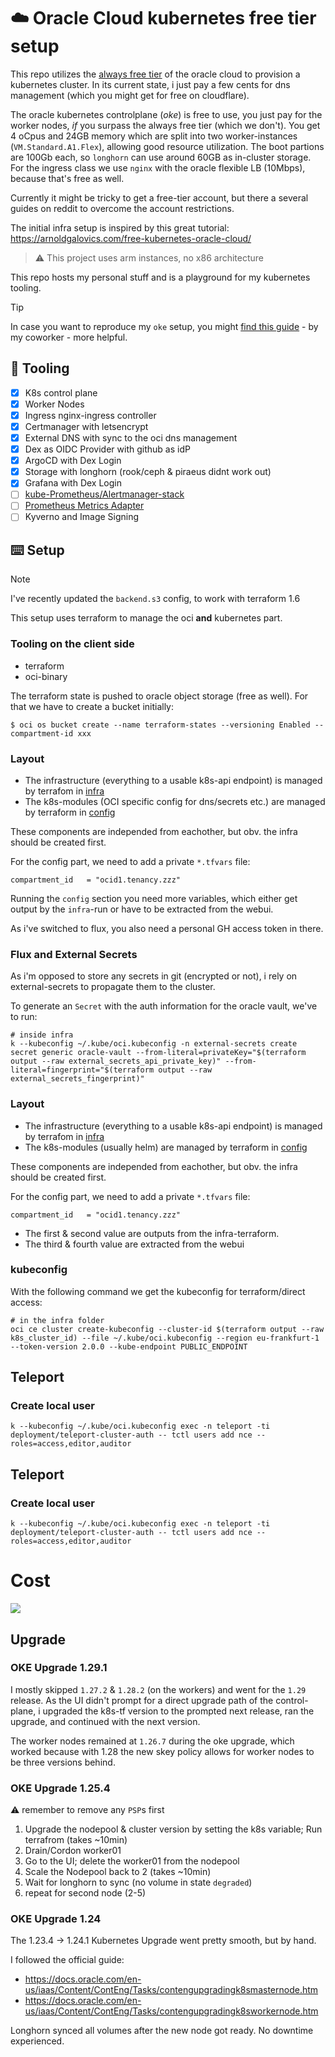 # :cloud: Oracle Cloud kubernetes free tier setup

This repo utilizes the [always free tier](https://blogs.oracle.com/cloud-infrastructure/post/oracle-builds-out-their-portfolio-of-oracle-cloud-infrastructure-always-free-services) of the oracle cloud to provision a kubernetes cluster.
In its current state, i just pay a few cents for dns management (which you might
get for free on cloudflare).

The oracle kubernetes controlplane (_oke_) is free to use, you just pay
for the worker nodes, _if_ you surpass the always free tier (which we don't).
You get 4 oCpus and 24GB memory which are split into two worker-instances
(`VM.Standard.A1.Flex`), allowing good resource utilization.
The boot partions are 100Gb each, so `longhorn` can use around 60GB as in-cluster
storage. For the ingress class we use `nginx` with the oracle flexible
LB (10Mbps), because that's free as well.

Currently it might be tricky to get a free-tier account, but there a several
guides on reddit to overcome the account restrictions.

The initial infra setup is inspired by this great tutorial: https://arnoldgalovics.com/free-kubernetes-oracle-cloud/

> :warning: This project uses arm instances, no x86 architecture

This repo hosts my personal stuff and is a playground for my kubernetes tooling.

> [!TIP]
> In case you want to reproduce my `oke` setup, you might [find this guide](https://github.com/piontec/free-oci-kubernetes) -
> by my coworker - more helpful.

## :wrench: Tooling

- [x] K8s control plane
- [x] Worker Nodes
- [x] Ingress
      nginx-ingress controller
- [x] Certmanager
      with letsencrypt
- [x] External DNS
      with sync to the oci dns management
- [x] Dex as OIDC Provider with github as idP
- [x] ArgoCD with Dex Login
- [x] Storage
      with longhorn (rook/ceph & piraeus didnt work out)
- [x] Grafana with Dex Login
- [ ] [kube-Prometheus/Alertmanager-stack](https://github.com/prometheus-community/helm-charts/blob/main/charts/kube-prometheus-stack/README.md)
- [ ] [Prometheus Metrics Adapter](https://github.com/kubernetes-sigs/prometheus-adapter)
- [ ] Kyverno and Image Signing

## :keyboard: Setup
> [!Note]
> I've recently updated the `backend.s3` config, to work with terraform 1.6

This setup uses terraform to manage the oci **and** kubernetes part.

### Tooling on the client side

- terraform
- oci-binary

The terraform state is pushed to oracle object storage (free as well). For that
we have to create a bucket initially:

```
$ oci os bucket create --name terraform-states --versioning Enabled --compartment-id xxx
```

### Layout
* The infrastructure (everything to a usable k8s-api endpoint) is managed by
terrafom in [infra](infra/)
* The k8s-modules (OCI specific config for dns/secrets etc.) are managed by terraform in [config](config/)

These components are independed from eachother, but obv. the infra should
be created first.

For the config part, we need to add a private `*.tfvars` file:
```
compartment_id   = "ocid1.tenancy.zzz"
```

Running the `config` section you need more variables, which either get output 
by the `infra`-run or have to be extracted from the webui.

As i've switched to flux, you also need a personal GH access token in there.


### Flux and External Secrets

As i'm opposed to store any secrets in git (encrypted or not), i rely on
external-secrets to propagate them to the cluster.

To generate an `Secret` with the auth information for the oracle vault, we've to run:

```
# inside infra
k --kubeconfig ~/.kube/oci.kubeconfig -n external-secrets create secret generic oracle-vault --from-literal=privateKey="$(terraform output --raw external_secrets_api_private_key)" --from-literal=fingerprint="$(terraform output --raw external_secrets_fingerprint)"

```

### Layout

- The infrastructure (everything to a usable k8s-api endpoint) is managed by
  terrafom in [infra](infra/)
- The k8s-modules (usually helm) are managed by terraform in [config](config/)

These components are independed from eachother, but obv. the infra should
be created first.

For the config part, we need to add a private `*.tfvars` file:

```
compartment_id   = "ocid1.tenancy.zzz"
```

- The first & second value are outputs from the infra-terraform.
- The third & fourth value are extracted from the webui

### kubeconfig

With the following command we get the kubeconfig for terraform/direct access:

```
# in the infra folder
oci ce cluster create-kubeconfig --cluster-id $(terraform output --raw k8s_cluster_id) --file ~/.kube/oci.kubeconfig --region eu-frankfurt-1 --token-version 2.0.0 --kube-endpoint PUBLIC_ENDPOINT
```

## Teleport

### Create local user

```
k --kubeconfig ~/.kube/oci.kubeconfig exec -n teleport -ti deployment/teleport-cluster-auth -- tctl users add nce --roles=access,editor,auditor
```

## Teleport

### Create local user

```
k --kubeconfig ~/.kube/oci.kubeconfig exec -n teleport -ti deployment/teleport-cluster-auth -- tctl users add nce --roles=access,editor,auditor
```

# Cost

![](docs/cost.aug.oct.22.png)

## Upgrade

### OKE Upgrade 1.29.1

I mostly skipped `1.27.2` & `1.28.2` (on the workers) and went for the `1.29` release. As the UI didn't
prompt for a direct upgrade path of the control-plane, i upgraded the k8s-tf
version to the prompted next release, ran the upgrade, and continued with the next version.

The worker nodes remained at `1.26.7` during the oke upgrade, which worked because with 1.28
the new skey policy allows for worker nodes to be three versions behind.

### OKE Upgrade 1.25.4

:warning: remember to remove any `PSP`s first

1. Upgrade the nodepool & cluster version by setting the k8s variable; Run terrafrom (takes ~10min)
2. Drain/Cordon worker01
3. Go to the UI; delete the worker01 from the nodepool
4. Scale the Nodepool back to 2 (takes ~10min)
5. Wait for longhorn to sync (no volume in state `degraded`)
6. repeat for second node (2-5)

### OKE Upgrade 1.24

The 1.23.4 -> 1.24.1 Kubernetes Upgrade went pretty smooth, but by hand.

I followed the official guide:

- https://docs.oracle.com/en-us/iaas/Content/ContEng/Tasks/contengupgradingk8smasternode.htm
- https://docs.oracle.com/en-us/iaas/Content/ContEng/Tasks/contengupgradingk8sworkernode.htm

Longhorn synced all volumes after the new node got ready. No downtime experienced.
